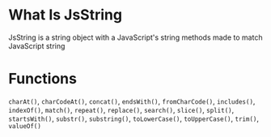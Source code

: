 # What Is JsString
JsString is a string object with a JavaScript's string methods made to match JavaScript string

# Functions
`charAt()`, `charCodeAt()`, `concat()`, `endsWith()`, `fromCharCode()`, `includes()`, `indexOf()`, `match()`, `repeat()`, `replace()`, `search()`, `slice()`, `split()`, `startsWith()`, `substr()`, `substring()`, `toLowerCase()`, `toUpperCase()`, `trim()`, `valueOf()`
